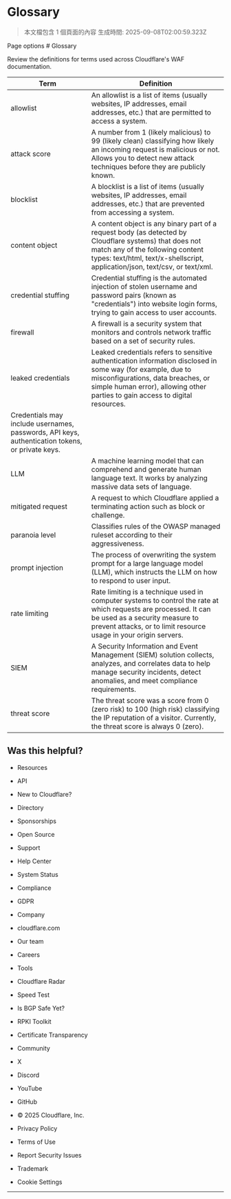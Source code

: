 # Glossary

> 本文檔包含 1 個頁面的內容
> 生成時間: 2025-09-08T02:00:59.323Z

Page options # Glossary

Review the definitions for terms used across Cloudflare's WAF documentation.

| Term | Definition |
| --- | --- |
| allowlist | An allowlist is a list of items (usually websites, IP addresses, email addresses, etc.) that are permitted to access a system. |
| attack score | A number from 1 (likely malicious) to 99 (likely clean) classifying how likely an incoming request is malicious or not. Allows you to detect new attack techniques before they are publicly known. |
| blocklist | A blocklist is a list of items (usually websites, IP addresses, email addresses, etc.) that are prevented from accessing a system. |
| content object | A content object is any binary part of a request body (as detected by Cloudflare systems) that does not match any of the following content types: text/html, text/x-shellscript, application/json, text/csv, or text/xml. |
| credential stuffing | Credential stuffing is the automated injection of stolen username and password pairs (known as "credentials") into website login forms, trying to gain access to user accounts. |
| firewall | A firewall is a security system that monitors and controls network traffic based on a set of security rules. |
| leaked credentials | Leaked credentials refers to sensitive authentication information disclosed in some way (for example, due to misconfigurations, data breaches, or simple human error), allowing other parties to gain access to digital resources.
Credentials may include usernames, passwords, API keys, authentication tokens, or private keys. |
| LLM | A machine learning model that can comprehend and generate human language text. It works by analyzing massive data sets of language. |
| mitigated request | A request to which Cloudflare applied a terminating action such as block or challenge. |
| paranoia level | Classifies rules of the OWASP managed ruleset according to their aggressiveness. |
| prompt injection | The process of overwriting the system prompt for a large language model (LLM), which instructs the LLM on how to respond to user input. |
| rate limiting | Rate limiting is a technique used in computer systems to control the rate at which requests are processed. It can be used as a security measure to prevent attacks, or to limit resource usage in your origin servers. |
| SIEM | A Security Information and Event Management (SIEM) solution collects, analyzes, and correlates data to help manage security incidents, detect anomalies, and meet compliance requirements. |
| threat score | The threat score was a score from 0 (zero risk) to 100 (high risk) classifying the IP reputation of a visitor. Currently, the threat score is always 0 (zero). |

## Was this helpful?

- Resources
- API
- New to Cloudflare?
- Directory
- Sponsorships
- Open Source

- Support
- Help Center
- System Status
- Compliance
- GDPR

- Company
- cloudflare.com
- Our team
- Careers

- Tools
- Cloudflare Radar
- Speed Test
- Is BGP Safe Yet?
- RPKI Toolkit
- Certificate Transparency

- Community
- X
- Discord
- YouTube
- GitHub

- © 2025 Cloudflare, Inc.
- Privacy Policy
- Terms of Use
- Report Security Issues
- Trademark
- Cookie Settings

---

